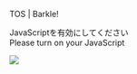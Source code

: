 TOS | Barkle!

JavaScriptを有効にしてください  
Please turn on your JavaScript

![](/static-assets/splash.png?1728262662195)